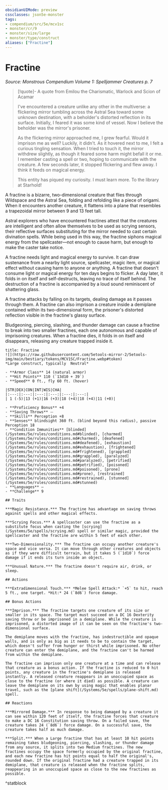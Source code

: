 ```yaml
---
obsidianUIMode: preview
cssclasses: json5e-monster
tags:
- compendium/src/5e/mcv1sc
- monster/cr/9
- monster/size/large
- monster/type/construct
aliases: ["Fractine"]
---
```

# Fractine
*Source: Monstrous Compendium Volume 1: Spelljammer Creatures p. 7*  

> [!quote]- A quote from Emilou the Charismatic, Warlock and Scion of Acamar  
> 
> I've encountered a creature unlike any other in the multiverse: a flickering mirror tumbling across the Astral Sea toward some unknown destination, with a beholder's distorted reflection in its surface. Initially, I feared it was some kind of vessel. Now I believe the beholder was the mirror's prisoner.
> 
> As the flickering mirror approached me, I grew fearful. Would it imprison me as well? Luckily, it didn't. As it hovered next to me, I felt a curious tingling sensation. When I tried to touch it, the mirror withdrew slightly, as though it feared some harm might befall it or me. I remember casting a spell or two, hoping to communicate with the creature. A few seconds later, it stopped flickering and flew away. I think it feeds on magical energy.
> 
> This entity has piqued my curiosity. I must learn more. To the library at Starhold!

A fractine is a bizarre, two-dimensional creature that flies through Wildspace and the Astral Sea, folding and refolding like a piece of origami. When it encounters another creature, it flattens into a plane that resembles a trapezoidal mirror between 9 and 13 feet tall.

Astral explorers who have encountered fractines attest that the creatures are intelligent and often allow themselves to be used as scrying sensors, their reflective surfaces substituting for the mirror needed to cast certain divination spells. While being used in this way, the fractine siphons magical energy from the spellcaster—not enough to cause harm, but enough to make the caster take notice.

A fractine needs light and magical energy to survive. It can draw sustenance from a nearby light source, spellcaster, magic item, or magical effect without causing harm to anyone or anything. A fractine that doesn't consume light or magical energy for ten days begins to flicker. A day later, it folds in on itself and self-destructs, leaving no trace of itself behind. The destruction of a fractine is accompanied by a loud sound reminiscent of shattering glass.

A fractine attacks by falling on its targets, dealing damage as it passes through them. A fractine can also imprison a creature inside a demiplane contained within its two-dimensional form, the prisoner's distorted reflection visible in the fractine's glassy surface.

Bludgeoning, piercing, slashing, and thunder damage can cause a fractine to break into two smaller fractines, each one autonomous and capable of imprisoning creatures. When a fractine dies, it folds in on itself and disappears, releasing any creature trapped inside it.

```ad-statblock
title: Fractine
![](https://raw.githubusercontent.com/5etools-mirror-2/5etools-img/main/bestiary/tokens/MCV1SC/Fractine.webp#token)
*Large construct, typically  Neutral*

- **Armor Class** 14 (natural armor)
- **Hit Points** 110 (`13d10 + 39`)
- **Speed** 0 ft., fly 60 ft. (hover)

|STR|DEX|CON|INT|WIS|CHA|
|:---:|:---:|:---:|:---:|:---:|:---:|
| 1 (-5)|13 (+1)|16 (+3)|18 (+4)|18 (+4)|11 (+0)|

- **Proficiency Bonus** +4
- **Saving Throws** ⏤
- **Skills** Perception +8
- **Senses** blindsight 360 ft. (blind beyond this radius), passive Perception 18
- **Condition Immunities** [blinded](/Systems/5e/rules/conditions.md#blinded), [charmed](/Systems/5e/rules/conditions.md#charmed), [deafened](/Systems/5e/rules/conditions.md#deafened), [exhaustion](/Systems/5e/rules/conditions.md#exhaustion), [frightened](/Systems/5e/rules/conditions.md#frightened), [grappled](/Systems/5e/rules/conditions.md#grappled), [paralyzed](/Systems/5e/rules/conditions.md#paralyzed), [petrified](/Systems/5e/rules/conditions.md#petrified), [poisoned](/Systems/5e/rules/conditions.md#poisoned), [prone](/Systems/5e/rules/conditions.md#prone), [restrained](/Systems/5e/rules/conditions.md#restrained), [stunned](/Systems/5e/rules/conditions.md#stunned)
- **Languages** —
- **Challenge** 9

## Traits

***Magic Resistance.*** The fractine has advantage on saving throws against spells and other magical effects.

***Scrying Focus.*** A spellcaster can use the fractine as a substitute focus when casting the [scrying](/Systems/5e/spells/scrying.md) spell or similar magic, provided the spellcaster and the fractine are within 5 feet of each other.

***Two-Dimensionality.*** The fractine can occupy another creature's space and vice versa. It can move through other creatures and objects as if they were difficult terrain, but it takes 5 (`1d10`) force damage if it ends its turn inside an object.

***Unusual Nature.*** The fractine doesn't require air, drink, or sleep.

## Actions

***Extradimensional Touch.*** *Melee Spell Attack:* `+5` to hit, reach 5 ft., one target. *Hit:* 24 (`8d6`) force damage.

## Bonus Actions

***Imprison.*** The fractine targets one creature of its size or smaller in its space. The target must succeed on a DC 16 Dexterity saving throw or be imprisoned in a demiplane. While the creature is imprisoned, a distorted image of it can be seen on the fractine's two-dimensional surface.

The demiplane moves with the fractine, has indestructible and opaque walls, and is only as big as it needs to be to contain the target, which doesn't suffer from hunger or thirst while imprisoned. No other creature can enter the demiplane, and the fractine can't be harmed from within the demiplane.

The fractine can imprison only one creature at a time and can release that creature as a bonus action. If the fractine is reduced to 0 hit points, any creature in the fractine's demiplane is released instantly. A released creature reappears in an unoccupied space as close to the fractine (or where it died) as possible. A creature can leave the demiplane on its own by using magic that enables planar travel, such as the [plane shift](/Systems/5e/spells/plane-shift.md) spell.

## Reactions

***Mirrored Damage.*** In response to being damaged by a creature it can see within 120 feet of itself, the fractine forces that creature to make a DC 16 Constitution saving throw. On a failed save, the creature takes 24 (`8d6`) force damage. On a successful save, the creature takes half as much damage.

***Split.*** When a Large fractine that has at least 10 hit points remaining takes bludgeoning, piercing, slashing, or thunder damage from any source, it splits into two Medium fractines. The new fractines occupy the space formerly occupied by the original fractine, and each new fractine has hit points equal to half the original's, rounded down. If the original fractine had a creature trapped in its demiplane, that creature is released when the fractine splits, reappearing in an unoccupied space as close to the new fractines as possible.
```
^statblock